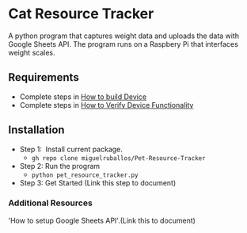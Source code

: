 # Cat Resource Tracker

A python program that captures weight data and uploads the data with Google Sheets API. The program runs on a Raspbery Pi that interfaces weight scales. 

## Requirements

*   Complete steps in [How to build Device](/Build%20and%20Verify%20Device/How_to_Build_Device.md)
*   Complete steps in [How to Verify Device Functionality](/Build%20and%20Verify%20Device/How_to_verify_device_functionality.md)

## Installation

*   Step 1:  Install current package. 
    *   `gh repo clone miguelruballos/Pet-Resource-Tracker`
*   Step 2: Run the program
    *   `python pet_resource_tracker.py`
*   Step 3: Get Started (Link this step to document)

### Additional Resources

'How to setup Google Sheets API'.(Link this to document)
